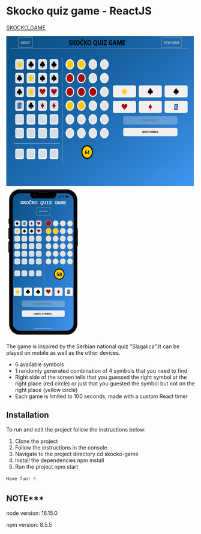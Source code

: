 # Skocko quiz game - ReactJS

[SKOCKO_GAME](https://skocko-game-2023.netlify.app/)

<img src='/img/skocko.png' width=500 height=400> <img src='/img/skocko-phone.png' width=200 height=400>

The game is inspired by the Serbian national quiz "Slagalica".It can be played on mobile as well as the other devices.

- 6 available symbols
- 1 randomly generated combination of 4 symbols that you need to find
- Right side of the screen tells that you guessed the right symbol at the right place (red circle) or just that you guested the symbol but not on the right place (yellow circle)
- Each game is limited to 100 seconds, made with a custom React timer

## Installation

To run and edit the project follow the instructions below:

1. Clone the project
2. Follow the instructions in the console
3. Navigate to the project directory cd skocko-game
4. Install the dependencies npm install
5. Run the project npm start

`Have fun! 🃏`

## NOTE*** 
node version: 16.15.0

npm version: 8.5.5
